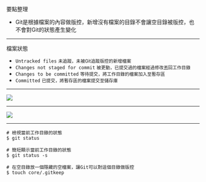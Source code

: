 要點整理
- Git是根據檔案的內容做版控，新增沒有檔案的目錄不會讓空目錄被版控，也不會對Git的狀態產生變化

---

檔案狀態
- `Untracked files` <small>未追蹤，未被Git追蹤版控的新增檔案</small>
- `Changes not staged for commit` <small>被更動，已提交過的檔案經過修改丟回工作目錄</small>
- `Changes to be committed` <small>等待提交，將工作目錄的檔案加入至暫存區</small>
- `Committed` <small>已提交，將暫存區的檔案提交至儲存庫</small>

---

![](https://w3c.hexschool.com/img/%E8%9E%A2%E5%B9%95%E6%88%AA%E5%9C%96_2019-11-16_22.03.067qvx7.png)

---

![](https://zlargon.gitbooks.io/git-tutorial/content/file/status/git_file_status.jpg)

---

```
# 檢視當前工作目錄的狀態
$ git status
```

```
# 簡短顯示當前工作目錄的狀態
$ git status -s
```

```
# 在空目錄放一個隱藏的空檔案，讓Git可以對這個目錄做版控
$ touch core/.gitkeep
```